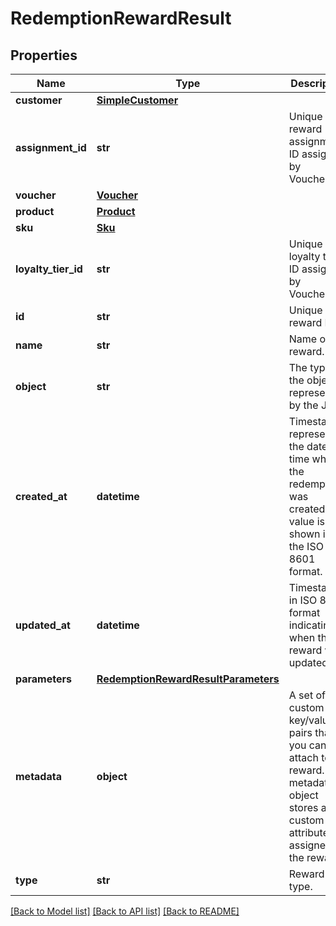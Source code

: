 # RedemptionRewardResult


## Properties

Name | Type | Description | Notes
------------ | ------------- | ------------- | -------------
**customer** | [**SimpleCustomer**](SimpleCustomer.md) |  | [optional] 
**assignment_id** | **str** | Unique reward assignment ID assigned by Voucherify. | [optional] 
**voucher** | [**Voucher**](Voucher.md) |  | [optional] 
**product** | [**Product**](Product.md) |  | [optional] 
**sku** | [**Sku**](Sku.md) |  | [optional] 
**loyalty_tier_id** | **str** | Unique loyalty tier ID assigned by Voucherify. | [optional] 
**id** | **str** | Unique reward ID. | [optional] 
**name** | **str** | Name of the reward. | [optional] 
**object** | **str** | The type of the object represented by the JSON | [optional] [default to 'reward']
**created_at** | **datetime** | Timestamp representing the date and time when the redemption was created. The value is shown in the ISO 8601 format. | [optional] 
**updated_at** | **datetime** | Timestamp in ISO 8601 format indicating when the reward was updated. | [optional] 
**parameters** | [**RedemptionRewardResultParameters**](RedemptionRewardResultParameters.md) |  | [optional] 
**metadata** | **object** | A set of custom key/value pairs that you can attach to a reward. The metadata object stores all custom attributes assigned to the reward. | [optional] 
**type** | **str** | Reward type. | [optional] 

[[Back to Model list]](../README.md#documentation-for-models) [[Back to API list]](../README.md#documentation-for-api-endpoints) [[Back to README]](../README.md)


